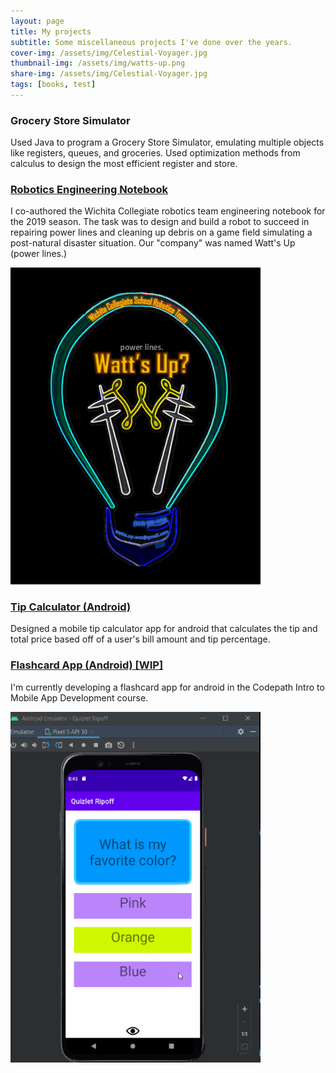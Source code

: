 ```yaml
---
layout: page
title: My projects
subtitle: Some miscellaneous projects I've done over the years.
cover-img: /assets/img/Celestial-Voyager.jpg
thumbnail-img: /assets/img/watts-up.png
share-img: /assets/img/Celestial-Voyager.jpg
tags: [books, test]
---
```

### **Grocery Store Simulator**
  Used Java to program a Grocery Store Simulator, emulating multiple objects like registers, queues, and groceries. Used optimization methods from calculus to design the most efficient   register and store.
### [**Robotics Engineering Notebook**](https://docs.google.com/document/d/1xM8CXxxQqMyq4cRdJgjhIZt7fiYqd4VER3ynmn-LDfY/edit?usp=sharing) 
  I co-authored the Wichita Collegiate robotics team engineering notebook for the 2019 season. The task was to design and build a robot to succeed in repairing power lines and cleaning   up debris on a game field simulating a post-natural disaster situation. Our "company" was named Watt's Up (power lines.)
  
  <img src="/assets/img/watts-up.png" width="400">
  
### [**Tip Calculator (Android)**](https://github.com/WorldsEndDunce/Tip-Tool.git)
  Designed a mobile tip calculator app for android that calculates the tip and total price based off of a user's bill amount and tip percentage.
  
### [**Flashcard App (Android) [WIP]**](https://github.com/WorldsEndDunce/Quizlet-Ripoff.git)
  I'm currently developing a flashcard app for android in the Codepath Intro to Mobile App Development course.
  
 <img src="/assets/img/Quizlet.png" width="400">
